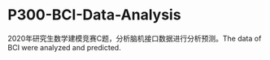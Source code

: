 # P300-BCI-Data-Analysis
2020年研究生数学建模竞赛C题，分析脑机接口数据进行分析预测。The data of BCI were analyzed and predicted.
